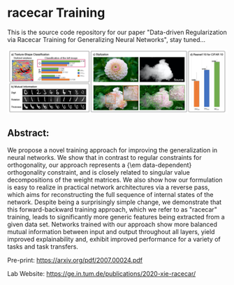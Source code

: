 # racecar Training

This is the source code repository for our paper
"Data-driven Regularization via Racecar Training for Generalizing Neural Networks",
stay tuned...

![racecar Training teaser](resources/racecar-teaser.jpg)

## Abstract:

We propose a novel training approach for improving the generalization in neural networks.  We show that in contrast to regular constraints for orthogonality, our approach represents a {\em data-dependent} orthogonality constraint, and is closely related to singular value decompositions of the weight matrices.  We also show how our formulation is easy to realize in practical network architectures via a reverse pass, which aims for reconstructing the full sequence of internal states of the network.  Despite being a surprisingly simple change, we demonstrate that this forward-backward training approach, which we refer to as "racecar" training, leads to significantly more generic features being extracted from a given data set.  Networks trained with our approach show more balanced mutual information between input and output throughout all layers, yield improved explainability and, exhibit improved performance for a variety of tasks and task transfers.

Pre-print: <https://arxiv.org/pdf/2007.00024.pdf>

Lab Website: <https://ge.in.tum.de/publications/2020-xie-racecar/>

